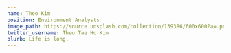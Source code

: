 ```yaml
---
name: Theo Kim
position: Environment Analysts
image_path: https://source.unsplash.com/collection/139386/600x600?a=.png
twitter_username: Theo Tae Ho Kim
blurb: Life is long.
---
```

